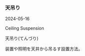 <article id="天吊り">

### 天吊り

<p class="st_update_header">2024-05-16</p>
<p class="st_name_header_en">Ceiling Suspension</p>
<p class="st_name_header_jp">天吊り(てんづり)</p>
<div class="article_explanation">装置や照明を天井から吊るす設置方法。</div>
</article>
